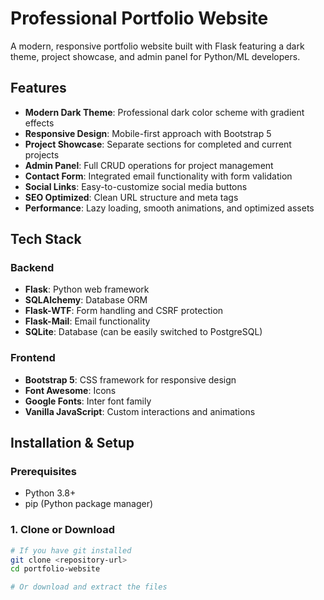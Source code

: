 # Professional Portfolio Website

A modern, responsive portfolio website built with Flask featuring a dark theme, project showcase, and admin panel for Python/ML developers.

## Features

- **Modern Dark Theme**: Professional dark color scheme with gradient effects
- **Responsive Design**: Mobile-first approach with Bootstrap 5
- **Project Showcase**: Separate sections for completed and current projects
- **Admin Panel**: Full CRUD operations for project management
- **Contact Form**: Integrated email functionality with form validation
- **Social Links**: Easy-to-customize social media buttons
- **SEO Optimized**: Clean URL structure and meta tags
- **Performance**: Lazy loading, smooth animations, and optimized assets

## Tech Stack

### Backend
- **Flask**: Python web framework
- **SQLAlchemy**: Database ORM
- **Flask-WTF**: Form handling and CSRF protection
- **Flask-Mail**: Email functionality
- **SQLite**: Database (can be easily switched to PostgreSQL)

### Frontend
- **Bootstrap 5**: CSS framework for responsive design
- **Font Awesome**: Icons
- **Google Fonts**: Inter font family
- **Vanilla JavaScript**: Custom interactions and animations

## Installation & Setup

### Prerequisites
- Python 3.8+
- pip (Python package manager)

### 1. Clone or Download
```bash
# If you have git installed
git clone <repository-url>
cd portfolio-website

# Or download and extract the files
